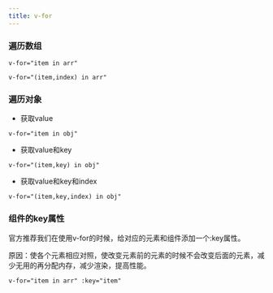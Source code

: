```yaml
---
title: v-for
---
```

### 遍历数组

`v-for="item in arr"`

`v-for="(item,index) in arr"`

### 遍历对象

* 获取value

`v-for="item in obj"`

* 获取value和key

`v-for="(item,key) in obj"`

* 获取value和key和index

`v-for="(item,key,index) in obj"`

### 组件的key属性

官方推荐我们在使用v-for的时候，给对应的元素和组件添加一个:key属性。

原因：使各个元素相应对照，使改变元素前的元素的时候不会改变后面的元素，减少无用的再分配内存，减少渲染，提高性能。

`v-for="item in arr" :key="item"`